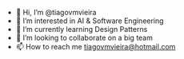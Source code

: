 - 👋 Hi, I’m @tiagovmvieira
- 👀 I’m interested in AI & Software Engineering
- 🌱 I’m currently learning Design Patterns
- 💞️ I’m looking to collaborate on a big team
- 📫 How to reach me tiagovmvieira@hotmail.com

<!---
tiagovmvieira/tiagovmvieira is a ✨ special ✨ repository because its `README.md` (this file) appears on your GitHub profile.
You can click the Preview link to take a look at your changes.
--->
